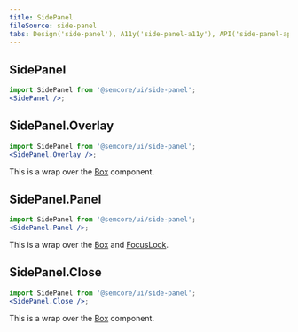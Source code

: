 ```yaml
---
title: SidePanel
fileSource: side-panel
tabs: Design('side-panel'), A11y('side-panel-a11y'), API('side-panel-api'), Example('side-panel-code'), Changelog('side-panel-changelog')
---
```


## SidePanel

```jsx
import SidePanel from '@semcore/ui/side-panel';
<SidePanel />;
```

<TypesView type="SidePanelProps" :types={...types} />

## SidePanel.Overlay

```jsx
import SidePanel from '@semcore/ui/side-panel';
<SidePanel.Overlay />;
```

This is a wrap over the [Box](/layout/box-system/box-api#a3cfce) component.

## SidePanel.Panel

```jsx
import SidePanel from '@semcore/ui/side-panel';
<SidePanel.Panel />;
```

This is a wrap over the [Box](/layout/box-system/box-api#a3cfce) and [FocusLock](https://github.com/theKashey/react-focus-lock/blob/master/interfaces.d.ts#L4).

<TypesView type="SidePanelPanelProps" :types={...types} />

## SidePanel.Close

```jsx
import SidePanel from '@semcore/ui/side-panel';
<SidePanel.Close />;
```

This is a wrap over the [Box](/layout/box-system/box-api#a3cfce) component.

<script setup>import { data as types } from '@types.data.ts';</script>
